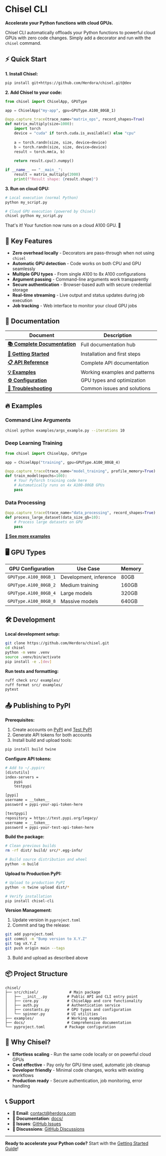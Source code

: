 # Chisel CLI

**Accelerate your Python functions with cloud GPUs.**

Chisel CLI automatically offloads your Python functions to powerful cloud GPUs with zero code changes. Simply add a decorator and run with the `chisel` command.

## ⚡ Quick Start

**1. Install Chisel:**
```bash
pip install git+https://github.com/Herdora/chisel.git@dev
```

**2. Add Chisel to your code:**
```python
from chisel import ChiselApp, GPUType

app = ChiselApp("my-app", gpu=GPUType.A100_80GB_1)

@app.capture_trace(trace_name="matrix_ops", record_shapes=True)
def matrix_multiply(size=1000):
    import torch
    device = "cuda" if torch.cuda.is_available() else "cpu"
    
    a = torch.randn(size, size, device=device)
    b = torch.randn(size, size, device=device)
    result = torch.mm(a, b)
    
    return result.cpu().numpy()

if __name__ == "__main__":
    result = matrix_multiply(2000)
    print(f"Result shape: {result.shape}")
```

**3. Run on cloud GPU:**
```bash
# Local execution (normal Python)
python my_script.py

# Cloud GPU execution (powered by Chisel)
chisel python my_script.py
```

That's it! Your function now runs on a cloud A100 GPU. 🚀

## 🎯 Key Features

- **Zero overhead locally** - Decorators are pass-through when not using `chisel`
- **Automatic GPU detection** - Code works on both CPU and GPU seamlessly  
- **Multiple GPU types** - From single A100 to 8x A100 configurations
- **Argument passing** - Command-line arguments work transparently
- **Secure authentication** - Browser-based auth with secure credential storage
- **Real-time streaming** - Live output and status updates during job execution
- **Job tracking** - Web interface to monitor your cloud GPU jobs

## 📖 Documentation

| Document                                         | Description                   |
| ------------------------------------------------ | ----------------------------- |
| **[📚 Complete Documentation](docs/)**            | Full documentation hub        |
| **[🚀 Getting Started](docs/getting-started.md)** | Installation and first steps  |
| **[📋 API Reference](docs/api-reference.md)**     | Complete API documentation    |
| **[💡 Examples](docs/examples.md)**               | Working examples and patterns |
| **[⚙️ Configuration](docs/configuration.md)**     | GPU types and optimization    |
| **[🔧 Troubleshooting](docs/troubleshooting.md)** | Common issues and solutions   |

## 🔥 Examples

### Command Line Arguments
```bash
chisel python examples/args_example.py --iterations 10
```

### Deep Learning Training
```python
from chisel import ChiselApp, GPUType

app = ChiselApp("training", gpu=GPUType.A100_80GB_4)

@app.capture_trace(trace_name="model_training", profile_memory=True)
def train_model(epochs=100):
    # Your PyTorch training code here
    # Automatically runs on 4x A100-80GB GPUs
    pass
```

### Data Processing
```python
@app.capture_trace(trace_name="data_processing", record_shapes=True)
def process_large_dataset(data_size_gb=10):
    # Process large datasets on GPU
    pass
```

**[👀 See more examples](docs/examples.md)**

## 🖥️ GPU Types

| GPU Configuration     | Use Case               | Memory |
| --------------------- | ---------------------- | ------ |
| `GPUType.A100_80GB_1` | Development, inference | 80GB   |
| `GPUType.A100_80GB_2` | Medium training        | 160GB  |
| `GPUType.A100_80GB_4` | Large models           | 320GB  |
| `GPUType.A100_80GB_8` | Massive models         | 640GB  |

## 🛠️ Development

**Local development setup:**
```bash
git clone https://github.com/Herdora/chisel.git
cd chisel
python -m venv .venv
source .venv/bin/activate
pip install -e .[dev]
```

**Run tests and formatting:**
```bash
ruff check src/ examples/
ruff format src/ examples/
pytest
```

## 📤 Publishing to PyPI

**Prerequisites:**
1. Create accounts on [PyPI](https://pypi.org/account/register/) and [Test PyPI](https://test.pypi.org/account/register/)
2. Generate API tokens for both accounts
3. Install build and upload tools:
```bash
pip install build twine
```

**Configure API tokens:**
```bash
# Add to ~/.pypirc
[distutils]
index-servers =
    pypi
    testpypi

[pypi]
username = __token__
password = pypi-your-api-token-here

[testpypi]
repository = https://test.pypi.org/legacy/
username = __token__
password = pypi-your-test-api-token-here
```

**Build the package:**
```bash
# Clean previous builds
rm -rf dist/ build/ src/*.egg-info/

# Build source distribution and wheel
python -m build
```

**Upload to Production PyPI:**
```bash
# Upload to production PyPI
python -m twine upload dist/*

# Verify installation
pip install chisel-cli
```

**Version Management:**
1. Update version in `pyproject.toml`
2. Commit and tag the release:
```bash
git add pyproject.toml
git commit -m "Bump version to X.Y.Z"
git tag vX.Y.Z
git push origin main --tags
```
3. Build and upload as described above

## 📦 Project Structure

```
chisel/
├── src/chisel/              # Main package
│   ├── __init__.py         # Public API and CLI entry point  
│   ├── core.py             # ChiselApp and core functionality
│   ├── auth.py             # Authentication service
│   ├── constants.py        # GPU types and configuration
│   └── spinner.py          # UI utilities
├── examples/               # Working examples
├── docs/                   # Comprehensive documentation
└── pyproject.toml         # Package configuration
```

## 🚀 Why Chisel?

- **Effortless scaling** - Run the same code locally or on powerful cloud GPUs
- **Cost effective** - Pay only for GPU time used, automatic job cleanup
- **Developer friendly** - Minimal code changes, works with existing workflows
- **Production ready** - Secure authentication, job monitoring, error handling

## 📞 Support

- **📧 Email**: [contact@herdora.com](mailto:contact@herdora.com)
- **📖 Documentation**: [docs/](docs/)
- **🐛 Issues**: [GitHub Issues](https://github.com/Herdora/chisel/issues)
- **💬 Discussions**: [GitHub Discussions](https://github.com/Herdora/chisel/discussions)

---

**Ready to accelerate your Python code?** Start with the [Getting Started Guide](docs/getting-started.md)!